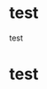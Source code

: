 # test

<div> test </div>
<h1> test </h1>
<script> 
setTimeout(() => {
document.getElementById('forkme_banner').remove()
document.getElementById('footer_wrap').remove()
}, 10)

</script>
